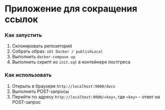 # Приложение для сокращения ссылок

### Как запустить
1. Склонировать репозиторий
2. Собрать образ: `sbt Docker / publishLocal`
3. Выполнить `docker-compose up`
4. Выполнить скрипт из `init.sql` в контейнере постгреса

### Как использовать
1. Открыть в браузере `http://localhost:9000/docs`
2. Выполнить POST-запросы
3. Перейти по адресу `http://localhost:9000/<key>`, где `<key>` - ответ на POST-запрос